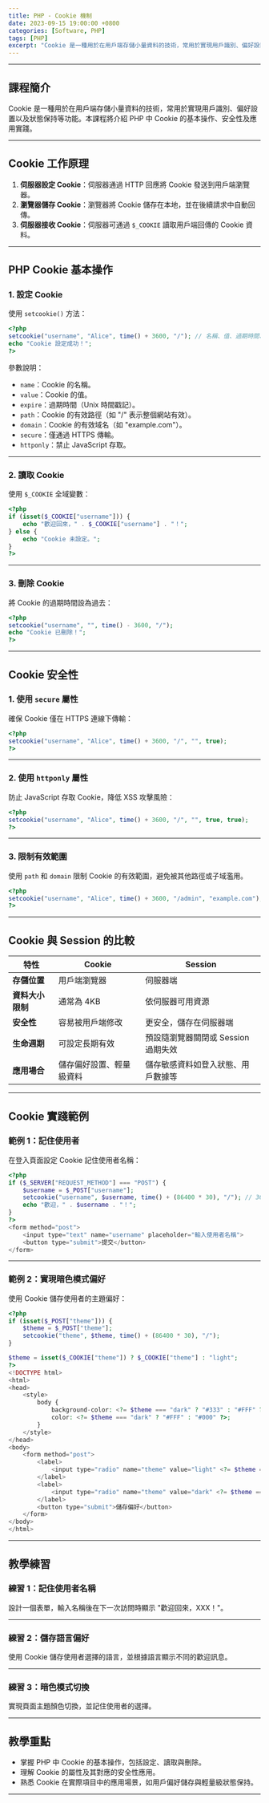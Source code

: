 ```yaml
---
title: PHP - Cookie 機制 
date: 2023-09-15 19:00:00 +0800
categories: [Software, PHP]
tags: [PHP] 
excerpt: "Cookie 是一種用於在用戶端存儲小量資料的技術，常用於實現用戶識別、偏好設置以及狀態保持等功能。本課程將介紹 PHP 中 Cookie 的基本操作、安全性及應用實踐。"
---
```


---

## 課程簡介  
Cookie 是一種用於在用戶端存儲小量資料的技術，常用於實現用戶識別、偏好設置以及狀態保持等功能。本課程將介紹 PHP 中 Cookie 的基本操作、安全性及應用實踐。

---

## Cookie 工作原理  
1. **伺服器設定 Cookie**：伺服器通過 HTTP 回應將 Cookie 發送到用戶端瀏覽器。  
2. **瀏覽器儲存 Cookie**：瀏覽器將 Cookie 儲存在本地，並在後續請求中自動回傳。  
3. **伺服器接收 Cookie**：伺服器可通過 `$_COOKIE` 讀取用戶端回傳的 Cookie 資料。

---

## PHP Cookie 基本操作  

### 1. 設定 Cookie  
使用 `setcookie()` 方法：  
```php
<?php
setcookie("username", "Alice", time() + 3600, "/"); // 名稱、值、過期時間、路徑
echo "Cookie 設定成功！";
?>
```

參數說明：  
- `name`：Cookie 的名稱。  
- `value`：Cookie 的值。  
- `expire`：過期時間（Unix 時間戳記）。  
- `path`：Cookie 的有效路徑（如 "/" 表示整個網站有效）。  
- `domain`：Cookie 的有效域名（如 "example.com"）。  
- `secure`：僅通過 HTTPS 傳輸。  
- `httponly`：禁止 JavaScript 存取。  

---

### 2. 讀取 Cookie  
使用 `$_COOKIE` 全域變數：  
```php
<?php
if (isset($_COOKIE["username"])) {
    echo "歡迎回來，" . $_COOKIE["username"] . "！";
} else {
    echo "Cookie 未設定。";
}
?>
```

---

### 3. 刪除 Cookie  
將 Cookie 的過期時間設為過去：  
```php
<?php
setcookie("username", "", time() - 3600, "/");
echo "Cookie 已刪除！";
?>
```

---

## Cookie 安全性  

### 1. 使用 `secure` 屬性  
確保 Cookie 僅在 HTTPS 連線下傳輸：  
```php
<?php
setcookie("username", "Alice", time() + 3600, "/", "", true);
?>
```

---

### 2. 使用 `httponly` 屬性  
防止 JavaScript 存取 Cookie，降低 XSS 攻擊風險：  
```php
<?php
setcookie("username", "Alice", time() + 3600, "/", "", true, true);
?>
```

---

### 3. 限制有效範圍  
使用 `path` 和 `domain` 限制 Cookie 的有效範圍，避免被其他路徑或子域濫用。  
```php
<?php
setcookie("username", "Alice", time() + 3600, "/admin", "example.com");
?>
```

---

## Cookie 與 Session 的比較  
| **特性**         | **Cookie**                              | **Session**                             |
|------------------|----------------------------------------|-----------------------------------------|
| **存儲位置**      | 用戶端瀏覽器                           | 伺服器端                               |
| **資料大小限制**  | 通常為 4KB                              | 依伺服器可用資源                       |
| **安全性**        | 容易被用戶端修改                       | 更安全，儲存在伺服器端                 |
| **生命週期**      | 可設定長期有效                        | 預設隨瀏覽器關閉或 Session 過期失效    |
| **應用場合**      | 儲存偏好設置、輕量級資料               | 儲存敏感資料如登入狀態、用戶數據等     |

---

## Cookie 實踐範例  

### 範例 1：記住使用者  
在登入頁面設定 Cookie 記住使用者名稱：  
```php
<?php
if ($_SERVER["REQUEST_METHOD"] === "POST") {
    $username = $_POST["username"];
    setcookie("username", $username, time() + (86400 * 30), "/"); // 30 天
    echo "歡迎，" . $username . "！";
}
?>
<form method="post">
    <input type="text" name="username" placeholder="輸入使用者名稱">
    <button type="submit">提交</button>
</form>
```

---

### 範例 2：實現暗色模式偏好  
使用 Cookie 儲存使用者的主題偏好：  
```php
<?php
if (isset($_POST["theme"])) {
    $theme = $_POST["theme"];
    setcookie("theme", $theme, time() + (86400 * 30), "/");
}

$theme = isset($_COOKIE["theme"]) ? $_COOKIE["theme"] : "light";
?>
<!DOCTYPE html>
<html>
<head>
    <style>
        body {
            background-color: <?= $theme === "dark" ? "#333" : "#FFF" ?>;
            color: <?= $theme === "dark" ? "#FFF" : "#000" ?>;
        }
    </style>
</head>
<body>
    <form method="post">
        <label>
            <input type="radio" name="theme" value="light" <?= $theme === "light" ? "checked" : "" ?>> 明亮模式
        </label>
        <label>
            <input type="radio" name="theme" value="dark" <?= $theme === "dark" ? "checked" : "" ?>> 暗色模式
        </label>
        <button type="submit">儲存偏好</button>
    </form>
</body>
</html>
```

---

## 教學練習  

### 練習 1：記住使用者名稱  
設計一個表單，輸入名稱後在下一次訪問時顯示 "歡迎回來，XXX！"。  

---

### 練習 2：儲存語言偏好  
使用 Cookie 儲存使用者選擇的語言，並根據語言顯示不同的歡迎訊息。  

---

### 練習 3：暗色模式切換  
實現頁面主題顏色切換，並記住使用者的選擇。  

---

## 教學重點  
- 掌握 PHP 中 Cookie 的基本操作，包括設定、讀取與刪除。  
- 理解 Cookie 的屬性及其對應的安全性應用。  
- 熟悉 Cookie 在實際項目中的應用場景，如用戶偏好儲存與輕量級狀態保持。  

---

